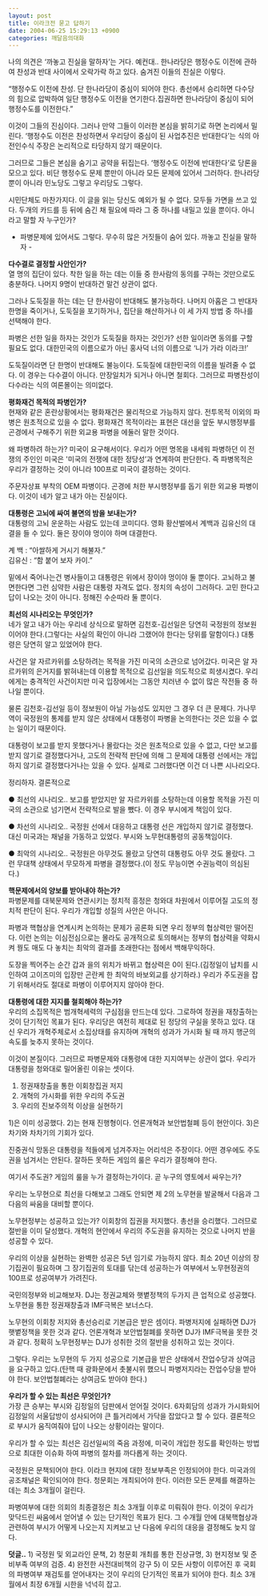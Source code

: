 ```yaml
---
layout: post
title: 이라크전 묻고 답하기
date: 2004-06-25 15:29:13 +0900
categories: 깨달음의대화
---
```

나의 의견은 ‘까놓고 진실을 말하자’는 거다. 예컨대.. 한나라당은 행정수도 이전에 관하여 찬성과 반대 사이에서 오락가락 하고 있다. 숨겨진 이들의 진실은 이렇다.    
  
“행정수도 이전에 찬성. 단 한나라당이 중심이 되어야 한다. 총선에서 승리하면 다수당의 힘으로 압박하여 일단 행정수도 이전을 연기한다.집권하면 한나라당이 중심이 되어 행정수도를 이전한다.”    
  
이것이 그들의 진심이다. 그러나 만약 그들이 이러한 본심을 밝히기로 하면 논리에서 밀린다. ‘행정수도 이전은 찬성하면서 우리당이 중심이 된 사업추진은 반대한다’는 식의 아전인수식 주장은 논리적으로 타당하지 않기 때문이다.    
  
그러므로 그들은 본심을 숨기고 공약을 뒤집는다. ‘행정수도 이전에 반대한다’로 당론을 모으고 있다. 비단 행정수도 문제 뿐만이 아니라 모든 문제에 있어서 그러하다. 한나라당 뿐이 아니라 민노당도 그렇고 우리당도 그렇다.    
  
시민단체도 마찬가지다. 이 글을 읽는 당신도 예외가 될 수 없다. 모두들 가면을 쓰고 있다. 두개의 카드를 등 뒤에 숨긴 채 필요에 따라 그 중 하나를 내밀고 있을 뿐이다. 아니라고 말할 자 누구인가?    
  
- 파병문제에 있어서도 그렇다. 무수히 많은 거짓들이 숨어 있다. 까놓고 진실을 말하자 -    
  
**다수결로 결정할 사안인가?**   
열 명의 집단이 있다. 착한 일을 하는 데는 이들 중 한사람의 동의를 구하는 것만으로도 충분하다. 나머지 9명이 반대하건 말건 상관이 없다.    
  
그러나 도둑질을 하는 데는 단 한사람이 반대해도 불가능하다. 나머지 아홉은 그 반대자 한명을 죽이거나, 도둑질을 포기하거나, 집단을 해산하거나 이 세 가지 방법 중 하나를 선택해야 한다.    
  
파병은 선한 일을 하자는 것인가 도둑질을 하자는 것인가? 선한 일이라면 동의를 구할 필요도 없다. 대한민국의 이름으로가 아닌 홍사덕 너의 이름으로 ‘니가 가라 이라크!’    
  
도둑질이라면 단 한명이 반대해도 불능이다. 도둑질에 대한민국의 이름을 빌려줄 수 없다. 이 경우는 다수결이 아니다. 만장일치가 되거나 아니면 철회다. 그러므로 파병찬성이 다수라는 식의 여론몰이는 의미없다. 
  
  
**평화재건 목적의 파병인가?**   
현재와 같은 혼란상황에서는 평화재건은 물리적으로 가능하지 않다. 전투목적 이외의 파병은 원초적으로 있을 수 없다. 평화재건 목적이라는 표현은 대선을 앞둔 부시행정부를 곤경에서 구해주기 위한 외교용 파병을 에둘러 말한 것이다.    
  
왜 파병하려 하는가? 미국이 요구해서이다. 우리가 어떤 명목을 내세워 파병하던 이 전쟁의 주인인 미국은 '미국의 전쟁에 대한 정당성’과 연계하여 판단한다. 즉 파병목적은 우리가 결정하는 것이 아니라 100프로 미국이 결정하는 것이다.    
  
주문자상표 부착의 OEM 파병이다. 곤경에 처한 부시행정부를 돕기 위한 외교용 파병이다. 이것이 네가 알고 내가 아는 진실이다.    
  
**대통령은 고뇌에 싸여 불면의 밤을 보내는가?**   
대통령의 고뇌 운운하는 사람도 있는데 코미디다. 영화 황산벌에서 계백과 김유신의 대결을 들 수 있다. 둘은 장이야 멍이야 하며 대결한다.    
  
계 백 : “아쌀하게 거시기 해불자.”   
김유신 : “함 붙어 보자 카이.”    
  
밑에서 죽어나는건 병사들이고 대통령은 위에서 장이야 멍이야 둘 뿐이다. 고뇌하고 불면한다면 그런 심약한 사람은 대통령 자격도 없다. 정치의 속성이 그러하다. 고민 한다고 답이 나오는 것이 아니다. 정해진 수순따라 둘 뿐이다.    
  
**최선의 시나리오는 무엇인가?**   
네가 알고 내가 아는 우리네 상식으로 말하면 김천호-김선일은 당연히 국정원의 정보원이어야 한다.(그렇다는 사실의 확인이 아니라 그랬어야 한다는 당위를 말함이다.) 대통령은 당연히 알고 있었어야 한다.    
  
사건은 알 자르카위를 소탕하려는 목적을 가진 미국의 소관으로 넘어갔다. 미국은 알 자르카위의 은거지를 밝혀내는데 이용할 목적으로 김선일을 의도적으로 희생시켰다. 우리에게는 충격적인 사건이지만 미국 입장에서는 그동안 치러낸 수 없이 많은 작전들 중 하나일 뿐이다.    
  
물론 김천호-김선일 등이 정보원이 아닐 가능성도 있지만 그 경우 더 큰 문제다. 가나무역이 국정원의 통제를 받지 않은 상태에서 대통령이 파병을 논의한다는 것은 있을 수 없는 일이기 때문이다.    
  
대통령이 보고를 받지 못했다거나 몰랐다는 것은 원초적으로 있을 수 없고, 다만 보고를 받지 않기로 결정했다거나, 고도의 전략적 판단에 의해 그 문제에 대통령 선에서는 개입하지 않기로 결정했다거나는 있을 수 있다. 실제로 그러했다면 이건 더 나쁜 시나리오다.    
  
정리하자. 결론적으로    
  
● 최선의 시나리오.. 보고를 받았지만 알 자르카위를 소탕하는데 이용할 목적을 가진 미국의 소관으로 넘기면서 전략적으로 발을 뺐다. 이 경우 부시에게 책임이 있다.    
  
● 차선의 시나리오.. 국정원 선에서 대응하고 대통령 선은 개입하지 않기로 결정했다. 대신 미국과는 채널을 가동하고 있었다. 부시와 노무현대통령의 공동책임이다.    
  
● 최악의 시나리오.. 국정원은 아무것도 몰랐고 당연히 대통령도 아무 것도 몰랐다. 그런 무대책 상태에서 무모하게 파병을 결정했다.(이 정도 무능이면 수권능력이 의심된다.)    
  
**핵문제에서의 양보를 받아내야 하는가?**   
파병문제를 대북문제와 연관시키는 정치적 흥정은 청와대 차원에서 이루어질 고도의 정치적 판단이 된다. 우리가 개입할 성질의 사안은 아니다.    
  
파병과 핵협상을 연계시켜 논의하는 문제가 공론화 되면 우리 정부의 협상력만 떨어진다. 이런 논의는 이심전심으로는 몰라도 공개적으로 토의해서는 정부의 협상력을 약화시켜 꿩도 매도 다 놓치는 최악의 결과를 초래한다는 점에서 백해무익하다.    
  
도장을 찍어주는 순간 갑과 을의 위치가 바뀌고 협상력은 0이 된다.(김정일이 납치를 시인하여 고이즈미의 입장만 곤란케 한 최악의 바보외교를 상기하라.) 우리가 주도권을 잡기 위해서라도 절대로 파병이 이루어지지 않아야 한다.    
  
**대통령에 대한 지지를 철회해야 하는가?**   
우리의 소집목적은 범개혁세력의 구심점을 만드는데 있다. 그로하여 정권을 재창출하는 것이 단기적인 목표가 된다. 우리당은 여전히 제대로 된 정당의 구실을 못하고 있다. 대신 우리가 개혁주체로서 소집상태를 유지하며 개혁의 성과가 가시화 될 때 까지 행군의 속도를 늦추지 못하는 것이다. 
  
  
이것이 본질이다. 그러므로 파병문제와 대통령에 대한 지지여부는 상관이 없다. 우리가 대통령을 청와대로 밀어올린 이유는 셋이다. 
  
  
1) 정권재창출을 통한 이회창집권 저지   
2) 개혁의 가시화를 위한 우리의 주도권   
3) 우리의 진보주의적 이상을 실현하기    
  
1)은 이미 성공했다. 2)는 현재 진행형이다. 언론개혁과 보안법철폐 등이 현안이다. 3)은 차기와 차차기의 기회가 있다.    
  
진중권식 망동은 대통령을 적들에게 넘겨주자는 어리석은 주장이다. 어떤 경우에도 주도권을 넘겨서는 안된다. 잘하든 못하든 게임의 룰은 우리가 결정해야 한다.    
  
여기서 주도권? 게임의 룰을 누가 결정하는가이다. 곧 누구의 영토에서 싸우는가?    
  
우리는 노무현으로 최선을 다해보고 그래도 안되면 제 2의 노무현을 발굴해서 다음과 그 다음의 싸움을 대비할 뿐이다.    
  
노무현정부는 성공하고 있는가? 이회창의 집권을 저지했다. 총선을 승리했다. 그러므로 절반을 이미 달성했다. 개혁의 현안에서 우리의 주도권을 유지하는 것으로 나머지 반을 성공할 수 있다.    
  
우리의 이상을 실현하는 완벽한 성공은 5년 임기로 가능하지 않다. 최소 20년 이상의 장기집권이 필요하며 그 장기집권의 토대를 닦는데 성공하는가 여부에서 노무현정권의 100프로 성공여부가 가려진다.    
  
국민의정부와 비교해보자. DJ는 정권교체와 햇볕정책의 두가지 큰 업적으로 성공했다. 노무현을 통한 정권재창출과 IMF극복은 보너스다.    
  
노무현의 이회창 저지와 총선승리로 기본급은 받은 셈이다. 파병저지에 실패하면 DJ가 햇볕정책을 못한 것과 같다. 언론개혁과 보안법철폐를 못하면 DJ가 IMF극복을 못한 것과 같다. 정확히 노무현정부는 DJ가 성취한 것의 절반을 성취하고 있는 것이다.    
  
그렇다. 우리는 노무현의 두 가지 성공으로 기본급을 받은 상태에서 잔업수당과 상여금을 요구하고 있다.(탄핵 때 광화문에서 촛불시위 했으니 파병저지라는 잔업수당을 받아야 한다. 보안법철폐라는 상여금도 받아야 한다.) 
  
  
**우리가 할 수 있는 최선은 무엇인가?**   
가장 큰 승부는 부시와 김정일의 담판에서 얻어질 것이다. 6자회담의 성과가 가시화되어 김정일의 서울답방이 성사되어야 큰 틀거리에서 가닥을 잡았다고 할 수 있다. 결론적으로 부시가 움직여줘야 답이 나오는 상황이라는 말이다.    
  
우리가 할 수 있는 최선은 김선일씨의 죽음 과정에, 미국이 개입한 정도를 확인하는 방법으로 최대한 이슈화 하여 파병의 절차를 까다롭게 하는 것이다. 
  
  
국정원은 문책되어야 한다. 이라크 현지에 대한 정보부족은 인정되어야 한다. 미국과의 공조채널은 확인되어야 한다. 청문회는 개최되어야 한다. 이러한 모든 문제를 해결하는 데는 최소 3개월이 걸린다.    
  
파병여부에 대한 의회의 최종결정은 최소 3개월 이후로 미뤄줘야 한다. 이것이 우리가 맞닥드린 싸움에서 얻어낼 수 있는 단기적인 목표가 된다. 그 수개월 안에 대북핵협상과 관련하여 부시가 어떻게 나오는지 지켜보고 난 다음에 우리의 대응을 결정해도 늦지 않다.    
  
**덧글..** 1) 국정원 및 외교라인 문책, 2) 청문회 개최를 통한 진상규명, 3) 현지정보 및 준비부족 여부의 검증. 4) 완전한 사전대비책의 강구 5) 이 모든 사항이 이루어진 후 국회의 파병여부 재검토를 얻어내자는 것이 우리의 단기적인 목표가 되어야 한다. 최소 3개월에서 최장 6개월 시한을 넉넉히 잡고.